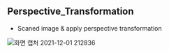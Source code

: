 ## Perspective_Transformation
- Scaned image & apply perspective transformation

![화면 캡처 2021-12-01 212836](https://user-images.githubusercontent.com/69515694/144245110-0add7b91-9703-4fe9-b3f9-395b4abfd0f5.png)
